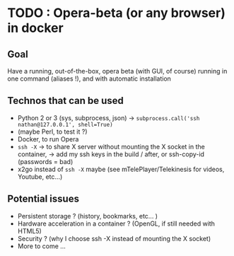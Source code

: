 # TODO : Opera-beta (or any browser) in docker

## Goal

Have a running, out-of-the-box, opera beta (with GUI, of course) running in one command (aliases !), and with automatic installation

## Technos that can be used
- Python 2 or 3 (sys, subprocess, json) -> ```subprocess.call('ssh nathan@127.0.0.1', shell=True)```
- (maybe Perl, to test it ?)
- Docker, to run Opera
- ```ssh -X```  -> to share X server without mounting the X socket in the container, -> add my ssh keys in the build / after, or ssh-copy-id (passwords = bad)
- x2go instead of ```ssh -X``` maybe (see mTelePlayer/Telekinesis for videos, Youtube, etc...)

## Potential issues 
- Persistent storage ? (history, bookmarks, etc... )
- Hardware acceleration in a container ? (OpenGL, if still needed with HTML5)
- Security ? (why I choose ssh -X instead of mounting the X socket)
- More to come ...

